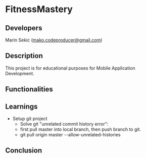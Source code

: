 # FitnessMastery

## Developers
Marin Sekic (mako.codeproducer@gmail.com)
## Description
This project is for educational purposes for Mobile Application Development.
## Functionalities

## Learnings
- Setup git project
    - Solve git "unrelated commit history error":
    - first pull master into local branch, then push branch to git.
    - git pull origin master --allow-unrelated-histories

## Conclusion

